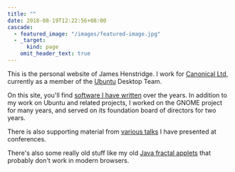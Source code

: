 ```yaml
---
title: ""
date: 2018-08-19T12:22:56+08:00
cascade:
  - featured_image: "/images/featured-image.jpg"
  - _target:
      kind: page
    omit_header_text: true
---
```


This is the personal website of James Henstridge.  I work
for [Canonical Ltd](https://www.canonical.com), currently as a member
of the [Ubuntu](https://www.ubuntu.com) Desktop Team.

On this site, you'll find [software I have
written](software/_index.md) over the years.  In addition to my work
on Ubuntu and related projects, I worked on the GNOME project for many
years, and served on its foundation board of directors for two years.

There is also supporting material from [various
talks](talks/_index.md) I have presented at conferences.

There's also some really old stuff like my old [Java fractal
applets](/fractals/) that probably don't work in modern browsers.
